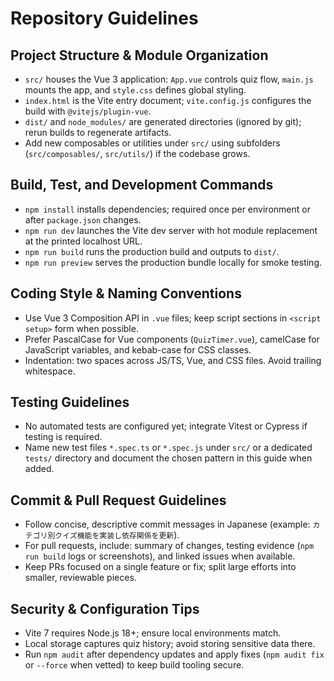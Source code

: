# Repository Guidelines

## Project Structure & Module Organization
- `src/` houses the Vue 3 application: `App.vue` controls quiz flow, `main.js` mounts the app, and `style.css` defines global styling.
- `index.html` is the Vite entry document; `vite.config.js` configures the build with `@vitejs/plugin-vue`.
- `dist/` and `node_modules/` are generated directories (ignored by git); rerun builds to regenerate artifacts.
- Add new composables or utilities under `src/` using subfolders (`src/composables/`, `src/utils/`) if the codebase grows.

## Build, Test, and Development Commands
- `npm install` installs dependencies; required once per environment or after `package.json` changes.
- `npm run dev` launches the Vite dev server with hot module replacement at the printed localhost URL.
- `npm run build` runs the production build and outputs to `dist/`.
- `npm run preview` serves the production bundle locally for smoke testing.

## Coding Style & Naming Conventions
- Use Vue 3 Composition API in `.vue` files; keep script sections in `<script setup>` form when possible.
- Prefer PascalCase for Vue components (`QuizTimer.vue`), camelCase for JavaScript variables, and kebab-case for CSS classes.
- Indentation: two spaces across JS/TS, Vue, and CSS files. Avoid trailing whitespace.

## Testing Guidelines
- No automated tests are configured yet; integrate Vitest or Cypress if testing is required.
- Name new test files `*.spec.ts` or `*.spec.js` under `src/` or a dedicated `tests/` directory and document the chosen pattern in this guide when added.

## Commit & Pull Request Guidelines
- Follow concise, descriptive commit messages in Japanese (example: `カテゴリ別クイズ機能を実装し依存関係を更新`).
- For pull requests, include: summary of changes, testing evidence (`npm run build` logs or screenshots), and linked issues when available.
- Keep PRs focused on a single feature or fix; split large efforts into smaller, reviewable pieces.

## Security & Configuration Tips
- Vite 7 requires Node.js 18+; ensure local environments match.
- Local storage captures quiz history; avoid storing sensitive data there.
- Run `npm audit` after dependency updates and apply fixes (`npm audit fix` or `--force` when vetted) to keep build tooling secure.
